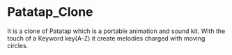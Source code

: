 # Patatap_Clone

It is a clone of Patatap which is a portable animation and sound kit. With the touch of a Keyword key(A-Z) it create melodies charged with moving circles.
